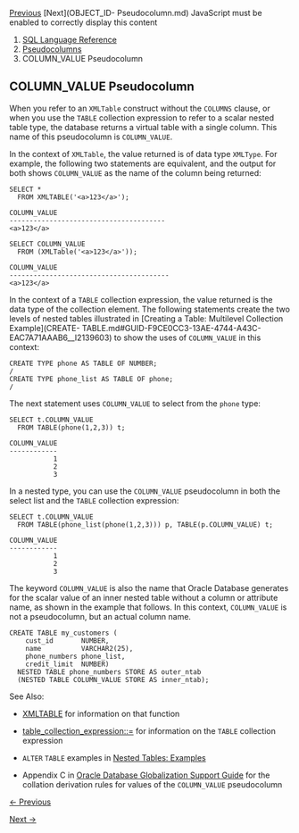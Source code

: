 [Previous](Version-Query-Pseudocolumns.md) [Next](OBJECT_ID-
Pseudocolumn.md) JavaScript must be enabled to correctly display this
content

  1. [SQL Language Reference ](index.md)
  2. [ Pseudocolumns](Pseudocolumns.md)
  3. COLUMN_VALUE Pseudocolumn 

## COLUMN_VALUE Pseudocolumn

When you refer to an `XMLTable` construct without the `COLUMNS` clause, or
when you use the `TABLE` collection expression to refer to a scalar nested
table type, the database returns a virtual table with a single column. This
name of this pseudocolumn is `COLUMN_VALUE`.

In the context of `XMLTable`, the value returned is of data type `XMLType`.
For example, the following two statements are equivalent, and the output for
both shows `COLUMN_VALUE` as the name of the column being returned:

    
    
    SELECT *
      FROM XMLTABLE('<a>123</a>');
    
    COLUMN_VALUE
    ---------------------------------------
    <a>123</a>
    
    SELECT COLUMN_VALUE
      FROM (XMLTable('<a>123</a>'));
    
    COLUMN_VALUE
    ----------------------------------------
    <a>123</a>
    

In the context of a `TABLE` collection expression, the value returned is the
data type of the collection element. The following statements create the two
levels of nested tables illustrated in [Creating a Table: Multilevel
Collection Example](CREATE-
TABLE.md#GUID-F9CE0CC3-13AE-4744-A43C-EAC7A71AAAB6__I2139603) to show the
uses of `COLUMN_VALUE` in this context:

    
    
    CREATE TYPE phone AS TABLE OF NUMBER;   
    /
    CREATE TYPE phone_list AS TABLE OF phone;
    /
    

The next statement uses `COLUMN_VALUE` to select from the `phone` type:

    
    
    SELECT t.COLUMN_VALUE
      FROM TABLE(phone(1,2,3)) t;
    
    COLUMN_VALUE
    ------------
               1
               2
               3
    

In a nested type, you can use the `COLUMN_VALUE` pseudocolumn in both the
select list and the `TABLE` collection expression:

    
    
    SELECT t.COLUMN_VALUE
      FROM TABLE(phone_list(phone(1,2,3))) p, TABLE(p.COLUMN_VALUE) t;
    
    COLUMN_VALUE
    ------------
               1
               2
               3
    

The keyword `COLUMN_VALUE` is also the name that Oracle Database generates for
the scalar value of an inner nested table without a column or attribute name,
as shown in the example that follows. In this context, `COLUMN_VALUE` is not a
pseudocolumn, but an actual column name.

    
    
    CREATE TABLE my_customers (
        cust_id       NUMBER,
        name          VARCHAR2(25),
        phone_numbers phone_list,
        credit_limit  NUMBER)
      NESTED TABLE phone_numbers STORE AS outer_ntab
      (NESTED TABLE COLUMN_VALUE STORE AS inner_ntab);

See Also:

  * [XMLTABLE](XMLTABLE.md#GUID-C4A32C58-33E5-4CF1-A1FE-039550D3ECFA) for information on that function 

  * [table_collection_expression::=](INSERT.md#GUID-903F8043-0254-4EE9-ACC1-CB8AC0AF3423__I2121871) for information on the `TABLE` collection expression 

  * `ALTER` `TABLE` examples in [Nested Tables: Examples](ALTER-TABLE.md#GUID-552E7373-BF93-477D-9DA3-B2C9386F2877__I2133232)

  * Appendix C in [Oracle Database Globalization Support Guide](/pls/topic/lookup?ctx=en/database/oracle/oracle-database/23/sqlrf&id=NLSPG-GUID-AFCE41ED-775B-4A00-AF38-C436776AE0C5) for the collation derivation rules for values of the `COLUMN_VALUE` pseudocolumn 


[← Previous](Version-Query-Pseudocolumns.md)

[Next →](OBJECT_ID-Pseudocolumn.md)
